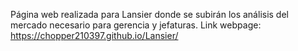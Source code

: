 Página web realizada para Lansier donde se subirán los análisis del mercado necesario para gerencia y jefaturas.
Link webpage: https://chopper210397.github.io/Lansier/
